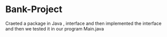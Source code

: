 # Bank-Project
Craeted a package in Java , interface and then implemented the interface and then we tested it in our program Main.java
